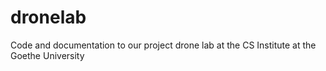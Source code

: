 # dronelab
Code and documentation to our project drone lab at the CS Institute at the Goethe University
